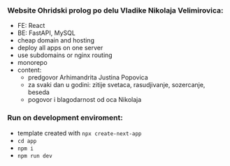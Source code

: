 ### Website Ohridski prolog po delu Vladike Nikolaja Velimirovica:
- FE: React
- BE: FastAPI, MySQL
- cheap domain and hosting
- deploy all apps on one server
- use subdomains or nginx routing
- monorepo
- content:
    - predgovor Arhimandrita Justina Popovica
    - za svaki dan u godini: zitije svetaca, rasudjivanje, sozercanje, beseda
    - pogovor i blagodarnost od oca Nikolaja

### Run on development enviroment:
- template created with `npx create-next-app`
- `cd app`
- `npm i`
- `npm run dev`
